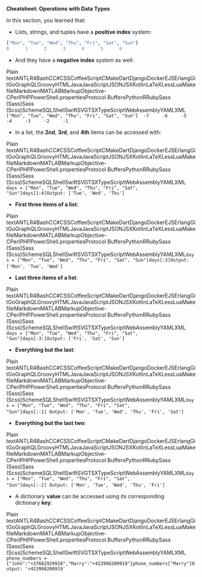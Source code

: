 **Cheatsheet: Operations with Data Types**

In this section, you learned that:

*   Lists, strings, and tuples have a **positive index** system:
    

```python 
["Mon", "Tue", "Wed", "Thu", "Fri", "Sat", "Sun"]
0      1      2      3      4      5      6
```

*   And they have a **negative index** system as well:
    

Plain textANTLR4BashCC#CSSCoffeeScriptCMakeDartDjangoDockerEJSErlangGitGoGraphQLGroovyHTMLJavaJavaScriptJSONJSXKotlinLaTeXLessLuaMakefileMarkdownMATLABMarkupObjective-CPerlPHPPowerShell.propertiesProtocol BuffersPythonRRubySass (Sass)Sass (Scss)SchemeSQLShellSwiftSVGTSXTypeScriptWebAssemblyYAMLXML`   ["Mon", "Tue", "Wed", "Thu", "Fri", "Sat", "Sun"]  -7     -6     -5     -4     -3     -2     -1   `

*   In a list, the **2nd**, **3rd**, and **4th** items can be accessed with:
    

Plain textANTLR4BashCC#CSSCoffeeScriptCMakeDartDjangoDockerEJSErlangGitGoGraphQLGroovyHTMLJavaJavaScriptJSONJSXKotlinLaTeXLessLuaMakefileMarkdownMATLABMarkupObjective-CPerlPHPPowerShell.propertiesProtocol BuffersPythonRRubySass (Sass)Sass (Scss)SchemeSQLShellSwiftSVGTSXTypeScriptWebAssemblyYAMLXML`   days = ["Mon", "Tue", "Wed", "Thu", "Fri", "Sat", "Sun"]days[1:4]Output: ['Tue', 'Wed', 'Thu']   `

*   **First three items of a list**:
    

Plain textANTLR4BashCC#CSSCoffeeScriptCMakeDartDjangoDockerEJSErlangGitGoGraphQLGroovyHTMLJavaJavaScriptJSONJSXKotlinLaTeXLessLuaMakefileMarkdownMATLABMarkupObjective-CPerlPHPPowerShell.propertiesProtocol BuffersPythonRRubySass (Sass)Sass (Scss)SchemeSQLShellSwiftSVGTSXTypeScriptWebAssemblyYAMLXML`days = ["Mon", "Tue", "Wed", "Thu", "Fri", "Sat", "Sun"]days[:3]Output:['Mon', 'Tue', 'Wed']` 

*   **Last three items of a list**:
    

Plain textANTLR4BashCC#CSSCoffeeScriptCMakeDartDjangoDockerEJSErlangGitGoGraphQLGroovyHTMLJavaJavaScriptJSONJSXKotlinLaTeXLessLuaMakefileMarkdownMATLABMarkupObjective-CPerlPHPPowerShell.propertiesProtocol BuffersPythonRRubySass (Sass)Sass (Scss)SchemeSQLShellSwiftSVGTSXTypeScriptWebAssemblyYAMLXML`   days = ["Mon", "Tue", "Wed", "Thu", "Fri", "Sat", "Sun"]days[-3:]Output: ['Fri', 'Sat', 'Sun']   `

*   **Everything but the last**:
    

Plain textANTLR4BashCC#CSSCoffeeScriptCMakeDartDjangoDockerEJSErlangGitGoGraphQLGroovyHTMLJavaJavaScriptJSONJSXKotlinLaTeXLessLuaMakefileMarkdownMATLABMarkupObjective-CPerlPHPPowerShell.propertiesProtocol BuffersPythonRRubySass (Sass)Sass (Scss)SchemeSQLShellSwiftSVGTSXTypeScriptWebAssemblyYAMLXML`days = ["Mon", "Tue", "Wed", "Thu", "Fri", "Sat", "Sun"]days[:-1] Output: ['Mon', 'Tue', 'Wed', 'Thu', 'Fri', 'Sat']` 

*   **Everything but the last two**:
    

Plain textANTLR4BashCC#CSSCoffeeScriptCMakeDartDjangoDockerEJSErlangGitGoGraphQLGroovyHTMLJavaJavaScriptJSONJSXKotlinLaTeXLessLuaMakefileMarkdownMATLABMarkupObjective-CPerlPHPPowerShell.propertiesProtocol BuffersPythonRRubySass (Sass)Sass (Scss)SchemeSQLShellSwiftSVGTSXTypeScriptWebAssemblyYAMLXML`days = ["Mon", "Tue", "Wed", "Thu", "Fri", "Sat", "Sun"]days[:-2] Output: ['Mon', 'Tue', 'Wed', 'Thu', 'Fri']` 

*   A dictionary **value** can be accessed using its corresponding dictionary **key**:
    

Plain textANTLR4BashCC#CSSCoffeeScriptCMakeDartDjangoDockerEJSErlangGitGoGraphQLGroovyHTMLJavaJavaScriptJSONJSXKotlinLaTeXLessLuaMakefileMarkdownMATLABMarkupObjective-CPerlPHPPowerShell.propertiesProtocol BuffersPythonRRubySass (Sass)Sass (Scss)SchemeSQLShellSwiftSVGTSXTypeScriptWebAssemblyYAMLXML`   phone_numbers = {"John":"+37682929928","Marry":"+423998200919"}phone_numbers["Marry"]Output: '+423998200919'   `
